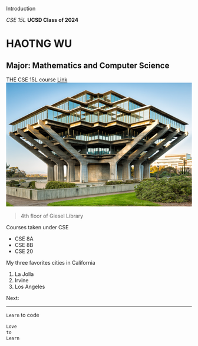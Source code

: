 Introduction

*CSE 15L*
**UCSD Class of 2024**	
# HAOTNG WU
## Major: Mathematics and Computer Science
THE CSE 15L course [Link](https://ucsd-cse15l-w23.github.io/week/week1/)	
![Image](Giesel.jfif)	
> 4th floor of Giesel Library 

Courses taken under CSE

* CSE 8A
* CSE 8B
* CSE 20

 My three favorites cities in California
1. La Jolla
2. Irvine 
3. Los Angeles

Next:

---

`Learn` to code

```
Love
to
Learn
```
